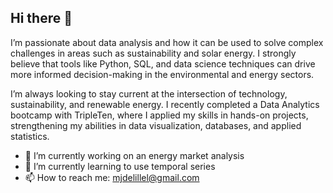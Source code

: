 ## Hi there 👋

I’m passionate about data analysis and how it can be used to solve complex challenges in areas such as sustainability and solar energy. I strongly believe that tools like Python, SQL, and data science techniques can drive more informed decision-making in the environmental and energy sectors.

I’m always looking to stay current at the intersection of technology, sustainability, and renewable energy. I recently completed a Data Analytics bootcamp with TripleTen, where I applied my skills in hands-on projects, strengthening my abilities in data visualization, databases, and applied statistics.

- 🔭 I’m currently working on an energy market analysis
- 🌱 I’m currently learning to use temporal series
- 📫 How to reach me: mjdelillel@gmail.com
